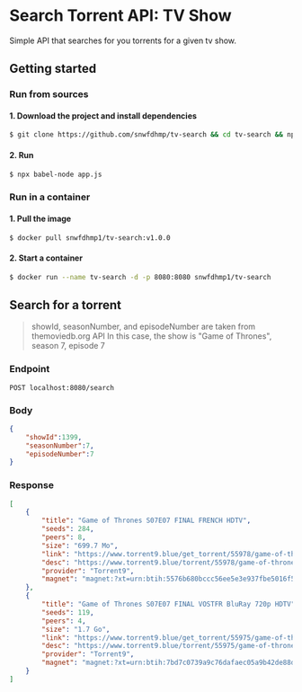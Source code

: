 # Search Torrent API: TV Show

Simple API that searches for you torrents for a given tv show.

## Getting started

### Run from sources

#### 1. Download the project and install dependencies

```bash
$ git clone https://github.com/snwfdhmp/tv-search && cd tv-search && npm i
```

#### 2. Run

```bash
$ npx babel-node app.js
```

### Run in a container

#### 1. Pull the image

```bash
$ docker pull snwfdhmp1/tv-search:v1.0.0
```


#### 2. Start a container

```bash
$ docker run --name tv-search -d -p 8080:8080 snwfdhmp1/tv-search
```

## Search for a torrent

> showId, seasonNumber, and episodeNumber are taken from themoviedb.org API
> In this case, the show is "Game of Thrones", season 7, episode 7

### Endpoint

`POST localhost:8080/search`

### Body

```json
{
	"showId":1399,
	"seasonNumber":7,
	"episodeNumber":7
}
```
### Response

```json
[
    {
        "title": "Game of Thrones S07E07 FINAL FRENCH HDTV",
        "seeds": 284,
        "peers": 8,
        "size": "699.7 Mo",
        "link": "https://www.torrent9.blue/get_torrent/55978/game-of-thrones-s07e07-final-french-hdtv.torrent",
        "desc": "https://www.torrent9.blue/torrent/55978/game-of-thrones-s07e07-final-french-hdtv",
        "provider": "Torrent9",
        "magnet": "magnet:?xt=urn:btih:5576b680bccc56ee5e3e937fbe5016f52f081931&tr=udp://eddie4.nl:6969/announce&tr=udp://shadowshq.yi.org:6969/announce"
    },
    {
        "title": "Game of Thrones S07E07 FINAL VOSTFR BluRay 720p HDTV",
        "seeds": 119,
        "peers": 4,
        "size": "1.7 Go",
        "link": "https://www.torrent9.blue/get_torrent/55975/game-of-thrones-s07e07-final-vostfr-bluray-720p-hdtv.torrent",
        "desc": "https://www.torrent9.blue/torrent/55975/game-of-thrones-s07e07-final-vostfr-bluray-720p-hdtv",
        "provider": "Torrent9",
        "magnet": "magnet:?xt=urn:btih:7bd7c0739a9c76dafaec05a9b42de88d27bdce49&tr=udp://eddie4.nl:6969/announce&tr=udp://shadowshq.yi.org:6969/announce&tr=udp://tracker.leechers-paradise.org:6969/announce&tr=udp://tracker.pirateparty.gr:6969/announce"
    }
]
```